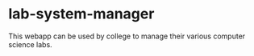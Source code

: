 # lab-system-manager
This webapp can be used by college to manage their various computer science labs.
